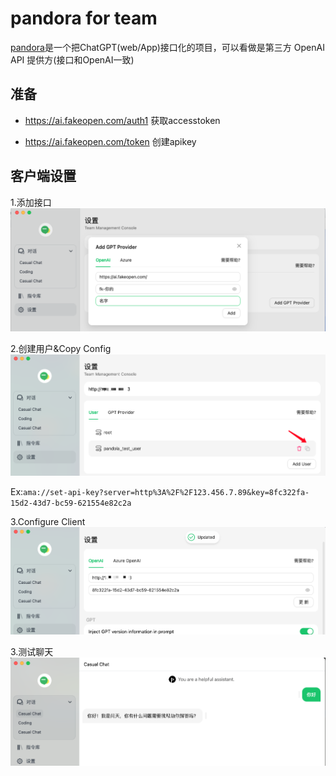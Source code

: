 # pandora for team

[pandora](https://github.com/pengzhile/pandora)是一个把ChatGPT(web/App)接口化的项目，可以看做是第三方 OpenAI API 提供方(接口和OpenAI一致)

## 准备
- https://ai.fakeopen.com/auth1 获取accesstoken

- https://ai.fakeopen.com/token 创建apikey

## 客户端设置

1.添加接口
 ![](ama_pandora_provider.png)

2.创建用户&Copy Config
 ![](ama_pandora_copy_config.png)

 Ex:`ama://set-api-key?server=http%3A%2F%2F123.456.7.89&key=8fc322fa-15d2-43d7-bc59-621554e82c2a`

3.Configure Client
![](ama_pandora_config_client.png)

3.测试聊天
 ![](ama_pandora_chat_test.png)